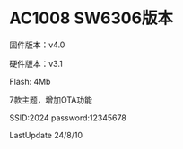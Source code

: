 # AC1008    SW6306版本

固件版本：v4.0

硬件版本：v3.1

Flash: 4Mb

7款主题，增加OTA功能

SSID:2024 password:12345678

LastUpdate 24/8/10